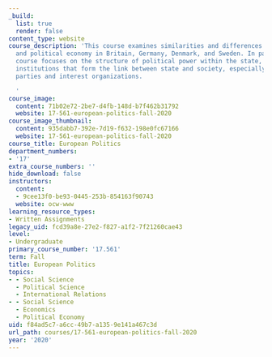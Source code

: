 ```yaml
---
_build:
  list: true
  render: false
content_type: website
course_description: 'This course examines similarities and differences in politics
  and political economy in Britain, Germany, Denmark, and Sweden. In particular, the
  course focuses on the structure of political power within the state, and on important
  institutions that form the link between state and society, especially political
  parties and interest organizations.

  '
course_image:
  content: 71b02e72-2be7-d4fb-148d-b7f462b31792
  website: 17-561-european-politics-fall-2020
course_image_thumbnail:
  content: 935dabb7-392e-7d19-f632-198e0fc67166
  website: 17-561-european-politics-fall-2020
course_title: European Politics
department_numbers:
- '17'
extra_course_numbers: ''
hide_download: false
instructors:
  content:
  - 9cee13f0-be93-0445-253b-854163f90743
  website: ocw-www
learning_resource_types:
- Written Assignments
legacy_uid: fcd39a8e-27e2-f827-a1f2-7f21260cae43
level:
- Undergraduate
primary_course_number: '17.561'
term: Fall
title: European Politics
topics:
- - Social Science
  - Political Science
  - International Relations
- - Social Science
  - Economics
  - Political Economy
uid: f84ad5c7-a6cc-49b7-a135-9e141a467c3d
url_path: courses/17-561-european-politics-fall-2020
year: '2020'
---
```

